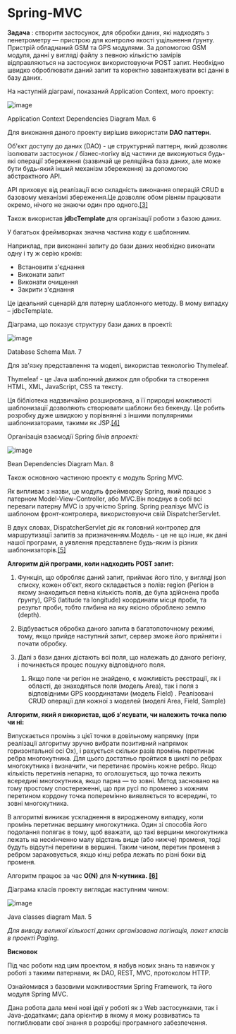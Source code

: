 # Spring-MVC

**Задача** : створити застосунок, для обробки даних, які надходять з пенетрометру — пристрою для контролю якості ущільнення ґрунту. Пристрій обладнаний GSM та GPS модулями. За допомогою GSM модуля, данні у вигляді файлу з певною кількістю замірів відправляються на застосунок використовуючи POST запит. Необхідно швидко оброблювати даний запит та коректно завантажувати всі данні в базу даних.

На наступній діаграмі, показаний Application Context, мого проекту:

![image](https://user-images.githubusercontent.com/89979281/158870595-2d6836fb-559d-4543-804e-e046ac0b2a4d.png)

Application Context Dependencies Diagram Мал. 6


Для виконання даного проекту вирішив використати **DAO паттерн**.

Об&#39;єкт доступу до даних (DAO) - це структурний паттерн, який дозволяє ізолювати застосунок / бізнес-логіку від частини де виконуються будь-які операції збереження (зазвичай це реляційна база даних, але може бути будь-який інший механізм збереження) за допомогою абстрактного API.

API приховує від реалізації всю складність виконання операцій CRUD в базовому механізмі збереження.Це дозволяє обом рівням працювати окремо, нічого не знаючи один про одного.[[3]](https://www.baeldung.com/java-dao-pattern)

Також використав **jdbcTemplate** для організації роботи з базою даних.

У багатьох фреймворках значна частина коду є шаблонним.

Наприклад, при виконанні запиту до бази даних необхідно виконати одну і ту ж серію кроків:

- Встановити з&#39;єднання
- Виконати запит
- Виконати очищення
- Закрити з&#39;єднання

Це ідеальний сценарій для патерну шаблонного методу. В мому випадку – jdbcTemplate.

Діаграма, що показує структуру бази даних в проекті:

![image](https://user-images.githubusercontent.com/89979281/158870719-f8ea8cff-03f7-436f-a628-36899c16df69.png)

Database Schema Мал. 7

Для зв&#39;язку представлення та моделі, використав технологію Thymeleaf.

Thymeleaf - це Java шаблонний движок для обробки та створення HTML, XML, JavaScript, CSS та тексту.

Ця бібліотека надзвичайно розширювана, а її природні можливості шаблонизації дозволяють створювати шаблони без бекенду. Це робить розробку дуже швидкою у порівнянні з іншими популярними шаблонизаторами, такими як JSP.[[4]](https://www.thymeleaf.org/doc/tutorials/3.0/thymeleafspring.html)

Організація взаємодії Spring _бінів впроекті:_ 

![image](https://user-images.githubusercontent.com/89979281/158870776-e5afceeb-7461-4f50-9ad1-9c90289e02c5.png)

Bean Dependencies Diagram Мал. 8

Також основною частиною проекту є модуль Spring MVC.

Як випливає з назви, це модуль фреймворку Spring, який працює з патерном Model-View-Controller, або MVC.Він поєднує в собі всі переваги патерну MVC із зручністю Spring. Spring реалізує MVC із шаблоном фронт-контролера, використовуючи свій DispatcherServlet.

В двух словах, DispatcherServlet діє як головний контролер для маршрутизації запитів за призначенням.Модель - це не що інше, як дані нашої програми, а уявлення представлене будь-яким із різних шаблонизаторів.[[5]](https://docs.spring.io/spring-framework/docs/3.2.x/spring-framework-reference/html/mvc.html)

**Алгоритм дій програми, коли надходить POST запит:**

1. Функція, що обробляє даний запит, приймає його тіло, у вигляді json списку, кожен об&#39;єкт, якого складається з полів: region (Регіон в якому знаходиться певна кількість полів, де була здійснена проба ґрунту), GPS (latitude та longitude) координати місця проби, та результ проби, тобто глибина на яку якісно оброблено землю (depth).
  1. Відбувається обробка даного запита в багатопоточному режимі, тому, якщо прийде наступний запит, сервер зможе його прийняти і почати обробку.
2. Далі з бази даних дістають всі поля, що належать до даного регіону, і починається процес пошуку відповідного поля.

    1. Якщо поле чи регіон не знайдено, є можливість реєстрації, як і області, де знаходяться поля (модель Area), так і поля з відповідними GPS координатами (модель Field) . Реалізовані CRUD операції для кожної з моделей (моделі Area, Field, Sample)

**Алгоритм, який я використав, щоб з&#39;ясувати, чи належить точка полю чи ні:**

Випускається промінь з цієї точки в довільному напрямку (при реалізації алгоритму зручно вибрати позитивний напрямок горизонтальної осі Ox), і рахується скільки разів промінь перетинає ребра многокутника. Для цього достатньо пройтися в циклі по ребрах многокутника і визначити, чи перетинає промінь кожне ребро. Якщо кількість перетинів непарна, то оголошується, що точка лежить всередині многокутника, якщо парна — то зовні. Метод засновано на тому простому спостереженні, що при русі по променю з кожним перетином кордону точка поперемінно виявляється то всередині, то зовні многокутника.

В алгоритмі виникає ускладнення в виродженому випадку, коли промінь перетинає вершину многокутника. Один зі способів його подолання полягає в тому, щоб вважати, що такі вершини многокутника лежать на нескінченно малу відстань вище (або нижче) променя, тоді будуть відсутні перетини в вершині. Таким чином, перетин променя з ребром зараховується, якщо кінці ребра лежать по різні боки від променя.

Алгоритм працює за час **O(N)** для **N-кутника.** [**[6]**](https://en.wikipedia.org/wiki/Point_in_polygon)

Діаграма класів проекту виглядає наступним чином:

![image](https://user-images.githubusercontent.com/89979281/158870832-87ce5b98-e871-41b5-b9a5-10f936ee08b1.png)

Java classes diagram Мал. 5

_Для виводу великої кількості даних організована пагінація, пакет класів в проекті Paging._

**Висновок**

Під час роботи над цим проектом, я набув нових знань та навичок у роботі з такими патернами, як DAO, REST, MVC, протоколом HTTP.

Ознайомився з базовими можливостями Spring Framework, та його модуля Spring MVC.

Дана робота дала мені нові ідеї у роботі як з Web застосунками, так і Java-додатками; дала орієнтир в якому я можу розвиватись та поглиблювати свої знання в розробці програмного забезпечення.
